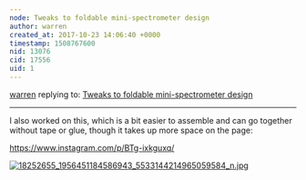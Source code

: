 ```yaml
---
node: Tweaks to foldable mini-spectrometer design
author: warren
created_at: 2017-10-23 14:06:40 +0000
timestamp: 1508767600
nid: 13076
cid: 17556
uid: 1
---
```




[warren](../profile/warren) replying to: [Tweaks to foldable mini-spectrometer design](../notes/warren/05-04-2016/tweaks-to-foldable-mini-spectrometer-design)

----
I also worked on this, which is a bit easier to assemble and can go together without tape or glue, though it takes up more space on the page:

https://www.instagram.com/p/BTg-ixkguxq/

[![18252655_1956451184586943_5533144214965059584_n.jpg](https://publiclab.org/system/images/photos/000/022/003/large/18252655_1956451184586943_5533144214965059584_n.jpg)](https://publiclab.org/system/images/photos/000/022/003/large/18252655_1956451184586943_5533144214965059584_n.jpg)

